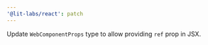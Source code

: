 ```yaml
---
'@lit-labs/react': patch
---
```


Update `WebComponentProps` type to allow providing `ref` prop in JSX.
